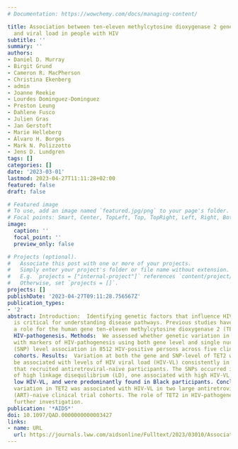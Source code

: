 ```yaml
---
# Documentation: https://wowchemy.com/docs/managing-content/

title: Association between ten-eleven methylcytosine dioxygenase 2 genetic variation
  and viral load in people with HIV
subtitle: ''
summary: ''
authors:
- Daniel D. Murray
- Birgit Grund
- Cameron R. MacPherson
- Christina Ekenberg
- admin
- Joanne Reekie
- Lourdes Dominguez-Dominguez
- Preston Leung
- Dahlene Fusco
- Julien Gras
- Jan Gerstoft
- Marie Helleberg
- Álvaro H. Borges
- Mark N. Polizzotto
- Jens D. Lundgren
tags: []
categories: []
date: '2023-03-01'
lastmod: 2023-04-27T11:11:28+02:00
featured: false
draft: false

# Featured image
# To use, add an image named `featured.jpg/png` to your page's folder.
# Focal points: Smart, Center, TopLeft, Top, TopRight, Left, Right, BottomLeft, Bottom, BottomRight.
image:
  caption: ''
  focal_point: ''
  preview_only: false

# Projects (optional).
#   Associate this post with one or more of your projects.
#   Simply enter your project's folder or file name without extension.
#   E.g. `projects = ["internal-project"]` references `content/project/deep-learning/index.md`.
#   Otherwise, set `projects = []`.
projects: []
publishDate: '2023-04-27T09:11:28.756567Z'
publication_types:
- '2'
abstract: Introduction:  Identifying genetic factors that influence HIV-pathogenesis
  is critical for understanding disease pathways. Previous studies have suggested
  a role for the human gene ten-eleven methylcytosine dioxygenase 2 (TET2) in modulating
  HIV-pathogenesis. Methods:  We assessed whether genetic variation in TET2 was associated
  with markers of HIV-pathogenesis using both gene level and single nucleotide polymorphism
  (SNP) level association in 8512 HIV-positive persons across five clinical trial
  cohorts. Results:  Variation at both the gene and SNP-level of TET2 was found to
  be associated with levels of HIV viral load (HIV-VL) consistently in the two cohorts
  that recruited antiretroviral-naïve participants. The SNPs occurred in two clusters
  of high linkage disequilibrium (LD), one associated with high HIV-VL and the other
  low HIV-VL, and were predominantly found in Black participants. Conclusion:  Genetic
  variation in TET2 was associated with HIV-VL in two large antiretroviral therapy
  (ART)-naive clinical trial cohorts. The role of TET2 in HIV-pathogenesis warrants
  further investigation.
publication: '*AIDS*'
doi: 10.1097/QAD.0000000000003427
links:
- name: URL
  url: https://journals.lww.com/aidsonline/Fulltext/2023/03010/Association_between_ten_eleven_methylcytosine.2.aspx
---
```

